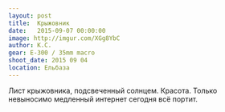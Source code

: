 ```yaml
---
layout: post
title:  Крыжовник
date:   2015-09-07 00:00:00
image: http://imgur.com/XGg8YbC
author: К.С.
gear: E-300 / 35mm macro
shoot_date: 2015 09 04
location: Ельбаза
---
```


Лист крыжовника, подсвеченный солнцем. Красота. Только невыносимо медленный 
интернет сегодня всё портит.
